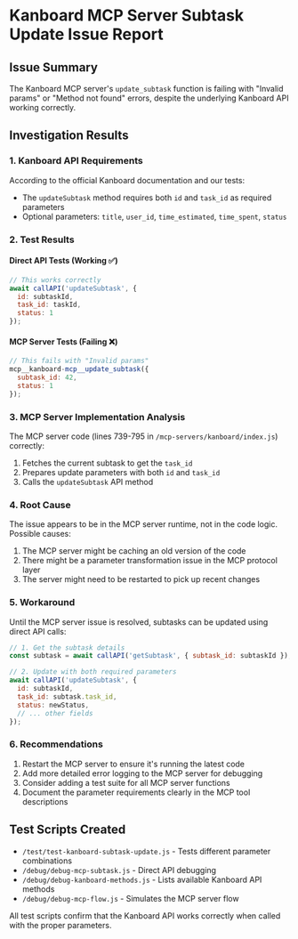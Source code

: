 # Kanboard MCP Server Subtask Update Issue Report

## Issue Summary
The Kanboard MCP server's `update_subtask` function is failing with "Invalid params" or "Method not found" errors, despite the underlying Kanboard API working correctly.

## Investigation Results

### 1. Kanboard API Requirements
According to the official Kanboard documentation and our tests:
- The `updateSubtask` method requires both `id` and `task_id` as required parameters
- Optional parameters: `title`, `user_id`, `time_estimated`, `time_spent`, `status`

### 2. Test Results

#### Direct API Tests (Working ✅)
```javascript
// This works correctly
await callAPI('updateSubtask', {
  id: subtaskId,
  task_id: taskId,
  status: 1
});
```

#### MCP Server Tests (Failing ❌)
```javascript
// This fails with "Invalid params"
mcp__kanboard-mcp__update_subtask({
  subtask_id: 42,
  status: 1
});
```

### 3. MCP Server Implementation Analysis
The MCP server code (lines 739-795 in `/mcp-servers/kanboard/index.js`) correctly:
1. Fetches the current subtask to get the `task_id`
2. Prepares update parameters with both `id` and `task_id`
3. Calls the `updateSubtask` API method

### 4. Root Cause
The issue appears to be in the MCP server runtime, not in the code logic. Possible causes:
1. The MCP server might be caching an old version of the code
2. There might be a parameter transformation issue in the MCP protocol layer
3. The server might need to be restarted to pick up recent changes

### 5. Workaround
Until the MCP server issue is resolved, subtasks can be updated using direct API calls:

```javascript
// 1. Get the subtask details
const subtask = await callAPI('getSubtask', { subtask_id: subtaskId });

// 2. Update with both required parameters
await callAPI('updateSubtask', {
  id: subtaskId,
  task_id: subtask.task_id,
  status: newStatus,
  // ... other fields
});
```

### 6. Recommendations
1. Restart the MCP server to ensure it's running the latest code
2. Add more detailed error logging to the MCP server for debugging
3. Consider adding a test suite for all MCP server functions
4. Document the parameter requirements clearly in the MCP tool descriptions

## Test Scripts Created
- `/test/test-kanboard-subtask-update.js` - Tests different parameter combinations
- `/debug/debug-mcp-subtask.js` - Direct API debugging
- `/debug/debug-kanboard-methods.js` - Lists available Kanboard API methods
- `/debug/debug-mcp-flow.js` - Simulates the MCP server flow

All test scripts confirm that the Kanboard API works correctly when called with the proper parameters.